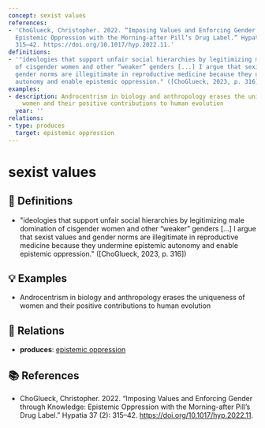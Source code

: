 ```yaml
---
concept: sexist values
references:
- 'ChoGlueck, Christopher. 2022. “Imposing Values and Enforcing Gender through Knowledge:
  Epistemic Oppression with the Morning-after Pill’s Drug Label.” Hypatia 37 (2):
  315–42. https://doi.org/10.1017/hyp.2022.11.'
definitions:
- '"ideologies that support unfair social hierarchies by legitimizing male domination
  of cisgender women and other “weaker” genders [...] I argue that sexist values and
  gender norms are illegitimate in reproductive medicine because they undermine epistemic
  autonomy and enable epistemic oppression." ([ChoGlueck, 2023, p. 316])'
examples:
- description: Androcentrism in biology and anthropology erases the uniqueness of
    women and their positive contributions to human evolution
  year: ''
relations:
- type: produces
  target: epistemic oppression
---
```


# sexist values

## 📖 Definitions

- "ideologies that support unfair social hierarchies by legitimizing male domination of cisgender women and other “weaker” genders [...] I argue that sexist values and gender norms are illegitimate in reproductive medicine because they undermine epistemic autonomy and enable epistemic oppression." ([ChoGlueck, 2023, p. 316])

## 💡 Examples

- Androcentrism in biology and anthropology erases the uniqueness of women and their positive contributions to human evolution

## 🔗 Relations

- **produces**: [epistemic oppression](./epistemic-oppression.md)

## 📚 References

- ChoGlueck, Christopher. 2022. “Imposing Values and Enforcing Gender through Knowledge: Epistemic Oppression with the Morning-after Pill’s Drug Label.” Hypatia 37 (2): 315–42. https://doi.org/10.1017/hyp.2022.11.
